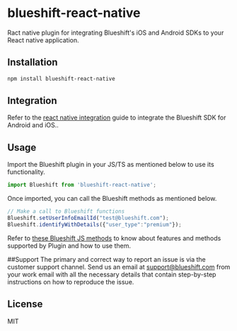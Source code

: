 # blueshift-react-native

Ract native plugin for integrating Blueshift's iOS and Android SDKs to your React native application.


## Installation

```sh
npm install blueshift-react-native
```


## Integration
Refer to the [react native integration](https://developer.blueshift.com/docs/install-and-get-started-with-blueshifts-react-native-plugin) guide to integrate the Blueshift SDK for Android and iOS..


## Usage
Import the Blueshift plugin in your JS/TS as mentioned below to use its functionality.

```js
import Blueshift from 'blueshift-react-native';
```

Once imported, you can call the Blueshift methods as mentioned below.

```js
// Make a call to Blueshift functions
Blueshift.setUserInfoEmailId("test@blueshift.com");
Blueshift.identifyWithDetails({"user_type":"premium"});

```

Refer to [these Blueshift JS methods](https://github.com/blueshift-labs/blueshift-react-native/blob/main/index.js) to know about features and methods supported by Plugin and how to use them. 

##Support
The primary and correct way to report an issue is via the customer support channel. Send us an email at support@blueshift.com from your work email with all the necessary details that contain step-by-step instructions on how to reproduce the issue.


## License

MIT
